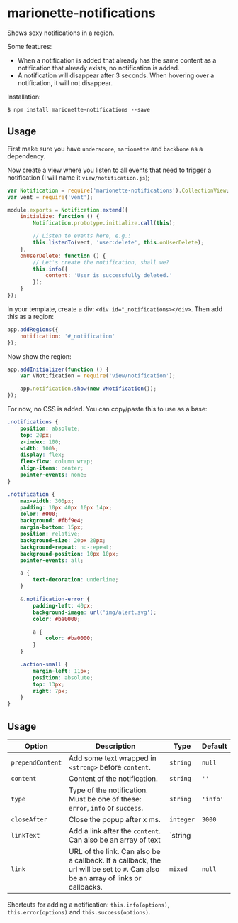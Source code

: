 # marionette-notifications
Shows sexy notifications in a region.

Some features:

- When a notification is added that already has the same content as a notification that already exists, no notification is added.
- A notification will disappear after 3 seconds. When hovering over a notification, it will not disappear.

Installation:

```
$ npm install marionette-notifications --save
```

## Usage

First make sure you have `underscore`, `marionette` and `backbone` as a dependency.

Now create a view where you listen to all events that need to trigger a notification (I will name it `view/notification.js`);

```js
var Notification = require('marionette-notifications').CollectionView;
var vent = require('vent');

module.exports = Notification.extend({
    initialize: function () {
        Notification.prototype.initialize.call(this);

        // Listen to events here, e.g.:
        this.listenTo(vent, 'user:delete', this.onUserDelete);
    },
    onUserDelete: function () {
        // Let's create the notification, shall we?
        this.info({
            content: 'User is successfully deleted.'
        });
    }
});
```

In your template, create a div: `<div id="_notifications></div>`. Then add this as a region:

```js
app.addRegions({
    notification: '#_notification'
});
```

Now show the region:

```js
app.addInitializer(function () {
    var VNotification = require('view/notification');

    app.notification.show(new VNotification());
});
```

For now, no CSS is added. You can copy/paste this to use as a base:

```scss
.notifications {
    position: absolute;
    top: 20px;
    z-index: 100;
    width: 100%;
    display: flex;
    flex-flow: column wrap;
    align-items: center;
    pointer-events: none;
}

.notification {
    max-width: 300px;
    padding: 10px 40px 10px 14px;
    color: #000;
    background: #fbf9e4;
    margin-bottom: 15px;
    position: relative;
    background-size: 20px 20px;
    background-repeat: no-repeat;
    background-position: 10px 10px;
    pointer-events: all;

    a {
        text-decoration: underline;
    }

    &.notification-error {
        padding-left: 40px;
        background-image: url('img/alert.svg');
        color: #ba0000;

        a {
            color: #ba0000;
        }
    }

    .action-small {
        margin-left: 11px;
        position: absolute;
        top: 13px;
        right: 7px;
    }
}
```

## Usage

| __Option__  | __Description__ | __Type__  | __Default__ |
| ---         | ---             | ---       | ---         |
| `prependContent` | Add some text wrapped in `<strong>` before `content`. | `string` | `null` |
| `content` | Content of the notification. | `string` | `''` |
| `type` | Type of the notification. Must be one of these: `error`, `info` or `success`. | `string` | `'info'` |
| `closeAfter` | Close the popup after x ms. | `integer` | `3000` |
| `linkText` | Add a link after the `content`. Can also be an array of text | `string || [string]` | `null` |
| `link` | URL of the link. Can also be a callback. If a callback, the url will be set to `#`. Can also be an array of links or callbacks.| `mixed` | `null` |

Shortcuts for adding a notification:
`this.info(options)`, `this.error(options)` and `this.success(options)`.
